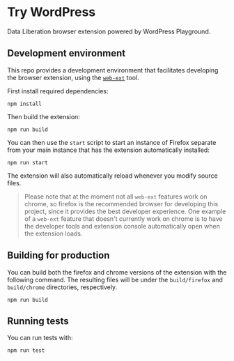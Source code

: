 # Try WordPress
Data Liberation browser extension powered by WordPress Playground.

## Development environment
This repo provides a development environment that facilitates developing the browser extension, using the [`web-ext`](https://extensionworkshop.com/documentation/develop/getting-started-with-web-ext/) tool.

First install required dependencies:

```shell
npm install
```

Then build the extension:

```shell
npm run build
```

You can then use the `start` script to start an instance of Firefox separate from your main instance that has the extension automatically installed:

```shell
npm run start
```

The extension will also automatically reload whenever you modify source files.

> Please note that at the moment not all `web-ext` features work on chrome, so firefox is the recommended browser for developing this project, since it provides the best developer experience. One example of a `web-ext` feature that doesn't currently work on chrome is to have the developer tools and extension console automatically open when the extension loads.


## Building for production
You can build both the firefox and chrome versions of the extension with the following command. The resulting files will be under the `build/firefox` and `build/chrome` directories, respectively.

```shell
npm run build
```

## Running tests
You can run tests with:

```shell
npm run test
```
